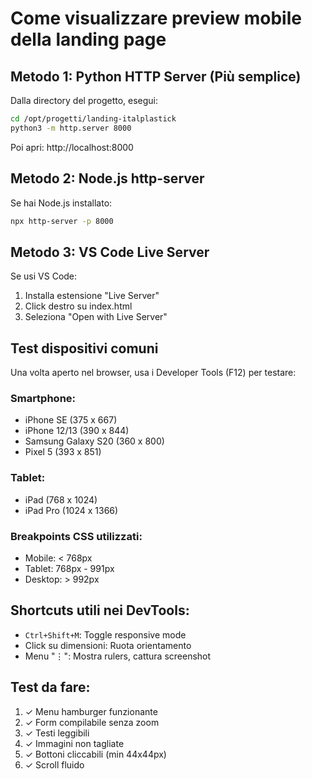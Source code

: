 # Come visualizzare preview mobile della landing page

## Metodo 1: Python HTTP Server (Più semplice)

Dalla directory del progetto, esegui:

```bash
cd /opt/progetti/landing-italplastick
python3 -m http.server 8000
```

Poi apri: http://localhost:8000

## Metodo 2: Node.js http-server

Se hai Node.js installato:

```bash
npx http-server -p 8000
```

## Metodo 3: VS Code Live Server

Se usi VS Code:
1. Installa estensione "Live Server"
2. Click destro su index.html
3. Seleziona "Open with Live Server"

## Test dispositivi comuni

Una volta aperto nel browser, usa i Developer Tools (F12) per testare:

### Smartphone:
- iPhone SE (375 x 667)
- iPhone 12/13 (390 x 844)
- Samsung Galaxy S20 (360 x 800)
- Pixel 5 (393 x 851)

### Tablet:
- iPad (768 x 1024)
- iPad Pro (1024 x 1366)

### Breakpoints CSS utilizzati:
- Mobile: < 768px
- Tablet: 768px - 991px
- Desktop: > 992px

## Shortcuts utili nei DevTools:
- `Ctrl+Shift+M`: Toggle responsive mode
- Click su dimensioni: Ruota orientamento
- Menu "⋮": Mostra rulers, cattura screenshot

## Test da fare:
1. ✓ Menu hamburger funzionante
2. ✓ Form compilabile senza zoom
3. ✓ Testi leggibili
4. ✓ Immagini non tagliate
5. ✓ Bottoni cliccabili (min 44x44px)
6. ✓ Scroll fluido
